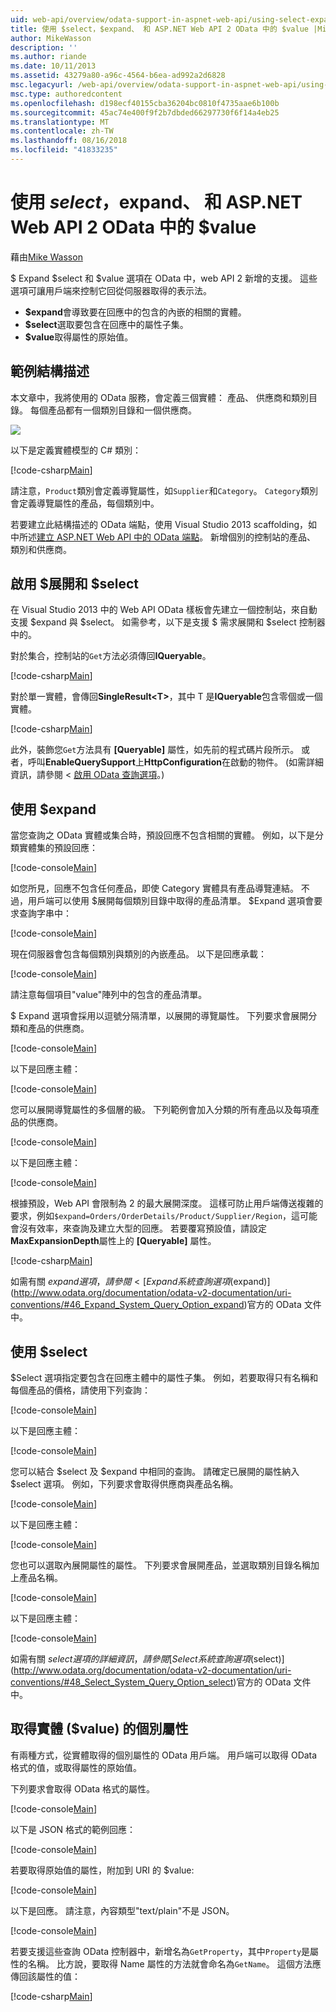 ```yaml
---
uid: web-api/overview/odata-support-in-aspnet-web-api/using-select-expand-and-value
title: 使用 $select，$expand、 和 ASP.NET Web API 2 OData 中的 $value |Microsoft Docs
author: MikeWasson
description: ''
ms.author: riande
ms.date: 10/11/2013
ms.assetid: 43279a80-a96c-4564-b6ea-ad992a2d6828
msc.legacyurl: /web-api/overview/odata-support-in-aspnet-web-api/using-select-expand-and-value
msc.type: authoredcontent
ms.openlocfilehash: d198ecf40155cba36204bc0810f4735aae6b100b
ms.sourcegitcommit: 45ac74e400f9f2b7dbded66297730f6f14a4eb25
ms.translationtype: MT
ms.contentlocale: zh-TW
ms.lasthandoff: 08/16/2018
ms.locfileid: "41833235"
---
```

<a name="using-select-expand-and-value-in-aspnet-web-api-2-odata"></a>使用 $select，$expand、 和 ASP.NET Web API 2 OData 中的 $value
====================
藉由[Mike Wasson](https://github.com/MikeWasson)

$ Expand $select 和 $value 選項在 OData 中，web API 2 新增的支援。 這些選項可讓用戶端來控制它回從伺服器取得的表示法。

- **$expand**會導致要在回應中的包含的內嵌的相關的實體。
- **$select**選取要包含在回應中的屬性子集。
- **$value**取得屬性的原始值。

## <a name="example-schema"></a>範例結構描述

本文章中，我將使用的 OData 服務，會定義三個實體： 產品、 供應商和類別目錄。 每個產品都有一個類別目錄和一個供應商。

![](using-select-expand-and-value/_static/image1.png)

以下是定義實體模型的 C# 類別：

[!code-csharp[Main](using-select-expand-and-value/samples/sample1.cs)]

請注意，`Product`類別會定義導覽屬性，如`Supplier`和`Category`。 `Category`類別會定義導覽屬性的產品，每個類別中。

若要建立此結構描述的 OData 端點，使用 Visual Studio 2013 scaffolding，如中所述[建立 ASP.NET Web API 中的 OData 端點](odata-v3/creating-an-odata-endpoint.md)。 新增個別的控制站的產品、 類別和供應商。

## <a name="enabling-expand-and-select"></a>啟用 $展開和 $select

在 Visual Studio 2013 中的 Web API OData 樣板會先建立一個控制站，來自動支援 $expand 與 $select。 如需參考，以下是支援 $ 需求展開和 $select 控制器中的。

對於集合，控制站的`Get`方法必須傳回**IQueryable**。

[!code-csharp[Main](using-select-expand-and-value/samples/sample2.cs)]

對於單一實體，會傳回**SingleResult&lt;T&gt;**，其中 T 是**IQueryable**包含零個或一個實體。

[!code-csharp[Main](using-select-expand-and-value/samples/sample3.cs)]

此外，裝飾您`Get`方法具有 **[Queryable]** 屬性，如先前的程式碼片段所示。 或者，呼叫**EnableQuerySupport**上**HttpConfiguration**在啟動的物件。 (如需詳細資訊，請參閱 <<c0> [ 啟用 OData 查詢選項](supporting-odata-query-options.md#enable)。)

## <a name="using-expand"></a>使用 $expand

當您查詢之 OData 實體或集合時，預設回應不包含相關的實體。 例如，以下是分類實體集的預設回應：

[!code-console[Main](using-select-expand-and-value/samples/sample4.cmd)]

如您所見，回應不包含任何產品，即使 Category 實體具有產品導覽連結。 不過，用戶端可以使用 $展開每個類別目錄中取得的產品清單。 $Expand 選項會要求查詢字串中：

[!code-console[Main](using-select-expand-and-value/samples/sample5.cmd)]

現在伺服器會包含每個類別與類別的內嵌產品。 以下是回應承載：

[!code-console[Main](using-select-expand-and-value/samples/sample6.cmd)]

請注意每個項目"value"陣列中的包含的產品清單。

$ Expand 選項會採用以逗號分隔清單，以展開的導覽屬性。 下列要求會展開分類和產品的供應商。

[!code-console[Main](using-select-expand-and-value/samples/sample7.cmd)]

以下是回應主體：

[!code-console[Main](using-select-expand-and-value/samples/sample8.cmd)]

您可以展開導覽屬性的多個層的級。 下列範例會加入分類的所有產品以及每項產品的供應商。

[!code-console[Main](using-select-expand-and-value/samples/sample9.cmd)]

以下是回應主體：

[!code-console[Main](using-select-expand-and-value/samples/sample10.cmd)]

根據預設，Web API 會限制為 2 的最大展開深度。 這樣可防止用戶端傳送複雜的要求，例如`$expand=Orders/OrderDetails/Product/Supplier/Region`，這可能會沒有效率，來查詢及建立大型的回應。 若要覆寫預設值，請設定**MaxExpansionDepth**屬性上的 **[Queryable]** 屬性。

[!code-csharp[Main](using-select-expand-and-value/samples/sample11.cs)]

如需有關 $expand 選項，請參閱 < [Expand 系統查詢選項 ($expand)](http://www.odata.org/documentation/odata-v2-documentation/uri-conventions/#46_Expand_System_Query_Option_expand)官方的 OData 文件中。

## <a name="using-select"></a>使用 $select

$Select 選項指定要包含在回應主體中的屬性子集。 例如，若要取得只有名稱和每個產品的價格，請使用下列查詢：

[!code-console[Main](using-select-expand-and-value/samples/sample12.cmd)]

以下是回應主體：

[!code-console[Main](using-select-expand-and-value/samples/sample13.cmd)]

您可以結合 $select 及 $expand 中相同的查詢。 請確定已展開的屬性納入 $select 選項。 例如，下列要求會取得供應商與產品名稱。

[!code-console[Main](using-select-expand-and-value/samples/sample14.cmd)]

以下是回應主體：

[!code-console[Main](using-select-expand-and-value/samples/sample15.cmd)]

您也可以選取內展開屬性的屬性。 下列要求會展開產品，並選取類別目錄名稱加上產品名稱。

[!code-console[Main](using-select-expand-and-value/samples/sample16.cmd)]

以下是回應主體：

[!code-console[Main](using-select-expand-and-value/samples/sample17.cmd)]

如需有關 $select 選項的詳細資訊，請參閱[Select 系統查詢選項 ($select)](http://www.odata.org/documentation/odata-v2-documentation/uri-conventions/#48_Select_System_Query_Option_select)官方的 OData 文件中。

## <a name="getting-individual-properties-of-an-entity-value"></a>取得實體 ($value) 的個別屬性

有兩種方式，從實體取得的個別屬性的 OData 用戶端。 用戶端可以取得 OData 格式的值，或取得屬性的原始值。

下列要求會取得 OData 格式的屬性。

[!code-console[Main](using-select-expand-and-value/samples/sample18.cmd)]

以下是 JSON 格式的範例回應：

[!code-console[Main](using-select-expand-and-value/samples/sample19.cmd)]

若要取得原始值的屬性，附加到 URI 的 $value:

[!code-console[Main](using-select-expand-and-value/samples/sample20.cmd)]

以下是回應。 請注意，內容類型"text/plain"不是 JSON。

[!code-console[Main](using-select-expand-and-value/samples/sample21.cmd)]

若要支援這些查詢 OData 控制器中，新增名為`GetProperty`，其中`Property`是屬性的名稱。 比方說，要取得 Name 屬性的方法就會命名為`GetName`。 這個方法應傳回該屬性的值：

[!code-csharp[Main](using-select-expand-and-value/samples/sample22.cs)]
